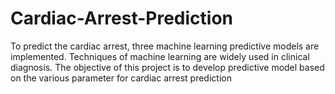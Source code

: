 # Cardiac-Arrest-Prediction

To predict the cardiac arrest, three machine learning predictive models are implemented.
Techniques of machine learning are widely used in clinical diagnosis. The objective of this
project is to develop predictive model based on the various parameter for cardiac arrest prediction
